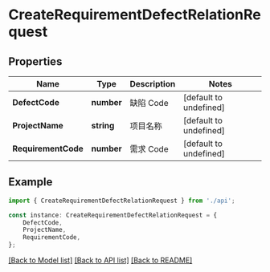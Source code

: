 # CreateRequirementDefectRelationRequest


## Properties

Name | Type | Description | Notes
------------ | ------------- | ------------- | -------------
**DefectCode** | **number** | 缺陷 Code | [default to undefined]
**ProjectName** | **string** | 项目名称 | [default to undefined]
**RequirementCode** | **number** | 需求 Code | [default to undefined]

## Example

```typescript
import { CreateRequirementDefectRelationRequest } from './api';

const instance: CreateRequirementDefectRelationRequest = {
    DefectCode,
    ProjectName,
    RequirementCode,
};
```

[[Back to Model list]](../README.md#documentation-for-models) [[Back to API list]](../README.md#documentation-for-api-endpoints) [[Back to README]](../README.md)
